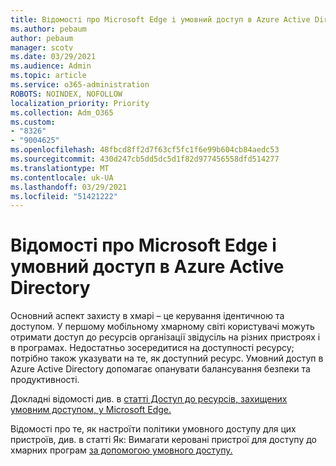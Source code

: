 ```yaml
---
title: Відомості про Microsoft Edge і умовний доступ в Azure Active Directory
ms.author: pebaum
author: pebaum
manager: scotv
ms.date: 03/29/2021
ms.audience: Admin
ms.topic: article
ms.service: o365-administration
ROBOTS: NOINDEX, NOFOLLOW
localization_priority: Priority
ms.collection: Adm_O365
ms.custom:
- "8326"
- "9004625"
ms.openlocfilehash: 48fbcd8ff2d7f63cf5fc1f6e99b604cb84aedc53
ms.sourcegitcommit: 430d247cb5dd5dc5d1f82d977456558dfd514277
ms.translationtype: MT
ms.contentlocale: uk-UA
ms.lasthandoff: 03/29/2021
ms.locfileid: "51421222"
---
```

# <a name="learn-about-microsoft-edge-and-conditional-access-in-azure-active-directory"></a>Відомості про Microsoft Edge і умовний доступ в Azure Active Directory

Основний аспект захисту в хмарі – це керування ідентичною та доступом. У першому мобільному хмарному світі користувачі можуть отримати доступ до ресурсів організації звідусіль на різних пристроях і в програмах. Недостатньо зосередитися на доступності ресурсу; потрібно також указувати на те, як доступний ресурс. Умовний доступ в Azure Active Directory допомагає опанувати балансування безпеки та продуктивності.

Докладні відомості див. в [статті Доступ до ресурсів, захищених умовним доступом, у Microsoft Edge.](https://go.microsoft.com/fwlink/?linkid=2152158)

Відомості про те, як настроїти політики умовного доступу для цих пристроїв, див. в статті Як: Вимагати керовані пристрої для доступу до хмарних програм [за допомогою умовного доступу.](https://go.microsoft.com/fwlink/?linkid=2137682)
